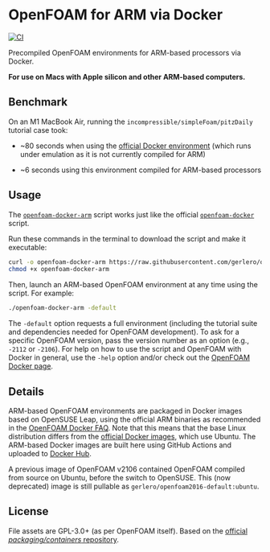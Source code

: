 # OpenFOAM for ARM via Docker

[![CI](https://github.com/gerlero/openfoam-docker-arm/actions/workflows/ci.yml/badge.svg)](https://github.com/gerlero/openfoam-docker-arm/actions/workflows/ci.yml)

Precompiled OpenFOAM environments for ARM-based processors via Docker.

**For use on Macs with Apple silicon and other ARM-based computers.**

## Benchmark

On an M1 MacBook Air, running the `incompressible/simpleFoam/pitzDaily` tutorial case took:

* ~80 seconds when using the [official Docker environment](https://develop.openfoam.com/Development/openfoam/-/wikis/precompiled/docker) (which runs under emulation as it is not currently compiled for ARM)

* ~6 seconds using this environment compiled for ARM-based processors

## Usage

The [`openfoam-docker-arm`](openfoam-docker-arm) script works just like the official [`openfoam-docker`](https://develop.openfoam.com/packaging/containers/-/blob/main/openfoam-docker) script.

Run these commands in the terminal to download the script and make it executable:

```sh
curl -o openfoam-docker-arm https://raw.githubusercontent.com/gerlero/openfoam-docker-arm/main/openfoam-docker-arm
chmod +x openfoam-docker-arm
```

Then, launch an ARM-based OpenFOAM environment at any time using the script. For example:

```sh
./openfoam-docker-arm -default
```

The `-default` option requests a full environment (including the tutorial suite and dependencies needed for OpenFOAM development). To ask for a specific OpenFOAM version, pass the version number as an option (e.g., `-2112` or `-2106`). For help on how to use the script and OpenFOAM with Docker in general, use the `-help` option and/or check out the [OpenFOAM Docker page](https://develop.openfoam.com/Development/openfoam/-/wikis/precompiled/docker).

## Details

ARM-based OpenFOAM environments are packaged in Docker images based on OpenSUSE Leap, using the official ARM binaries as recommended in the [OpenFOAM Docker FAQ](https://develop.openfoam.com/Development/openfoam/-/wikis/precompiled/docker#frequently-asked-questions). Note that this means that the base Linux distribution differs from the [official Docker images](https://hub.docker.com/u/opencfd), which use Ubuntu. The ARM-based Docker images are built here using GitHub Actions and uploaded to [Docker Hub](https://hub.docker.com/u/gerlero/).

A previous image of OpenFOAM v2106 contained OpenFOAM compiled from source on Ubuntu, before the switch to OpenSUSE. This (now deprecated) image is still pullable as `gerlero/openfoam2016-default:ubuntu`.

## License

File assets are GPL-3.0+ (as per OpenFOAM itself). Based on the [official _packaging/containers_ repository](https://develop.openfoam.com/packaging/containers).